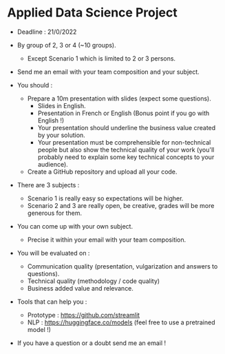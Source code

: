 # Applied Data Science Project

- Deadline : 21/0/2022

- By group of 2, 3 or 4 (~10 groups).
    - Except Scenario 1 which is limited to 2 or 3 persons.

- Send me an email with your team composition and your subject.

- You should :
    - Prepare a 10m presentation with slides (expect some questions).
        - Slides in English.
        - Presentation in French or English (Bonus point if you go with English !)
        - Your presentation should underline the business value created by your solution.
        - Your presentation must be comprehensible for non-technical people but also show the technical quality of your work (you'll probably need to explain some key technical concepts to your audience).
    - Create a GitHub repository and upload all your code.

- There are 3 subjects :
    - Scenario 1 is really easy so expectations will be higher.
    - Scenario 2 and 3 are really open, be creative, grades will be more generous for them.

- You can come up with your own subject.
    - Precise it within your email with your team composition.

- You will be evaluated on :
    - Communication quality (presentation, vulgarization and answers to questions). 
    - Technical quality (methodology / code quality)
    - Business added value and relevance.

- Tools that can help you :
    - Prototype : https://github.com/streamlit
    - NLP : https://huggingface.co/models (feel free to use a pretrained model !)

- If you have a question or a doubt send me an email !